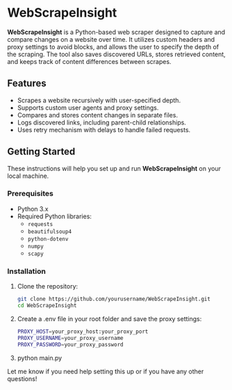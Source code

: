# WebScrapeInsight

**WebScrapeInsight** is a Python-based web scraper designed to capture and compare changes on a website over time. It utilizes custom headers and proxy settings to avoid blocks, and allows the user to specify the depth of the scraping. The tool also saves discovered URLs, stores retrieved content, and keeps track of content differences between scrapes.

## Features

- Scrapes a website recursively with user-specified depth.
- Supports custom user agents and proxy settings.
- Compares and stores content changes in separate files.
- Logs discovered links, including parent-child relationships.
- Uses retry mechanism with delays to handle failed requests.

## Getting Started

These instructions will help you set up and run **WebScrapeInsight** on your local machine.

### Prerequisites

- Python 3.x
- Required Python libraries:
  - `requests`
  - `beautifulsoup4`
  - `python-dotenv`
  - `numpy`
  - `scapy`

### Installation

1.  Clone the repository:
    ```sh
    git clone https://github.com/yourusername/WebScrapeInsight.git
    cd WebScrapeInsight

2.  Create a .env file in your root folder and save the proxy settings:
    ```sh
    PROXY_HOST=your_proxy_host:your_proxy_port
    PROXY_USERNAME=your_proxy_username
    PROXY_PASSWORD=your_proxy_password

3.  python main.py


Let me know if you need help setting this up or if you have any other questions!